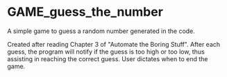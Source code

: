 # GAME_guess_the_number
A simple game to guess a random number generated in the code.

Created after reading Chapter 3 of "Automate the Boring Stuff".
After each guess, the program will notify if the guess is too high or too low, thus assisting in reaching the correct guess.
User dictates when to end the game.
